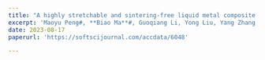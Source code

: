 ```yaml
---
title: "A highly stretchable and sintering-free liquid metal composite conductor enabled by ferrofluid"
excerpt: 'Maoyu Peng#, **Biao Ma**#, Guoqiang Li, Yong Liu, Yang Zhang, Xing Ma,* Sheng Yan.* **Soft Science** 2023, Accepted. '
date: 2023-08-17
paperurl: 'https://softscijournal.com/accdata/6048'

---
```

